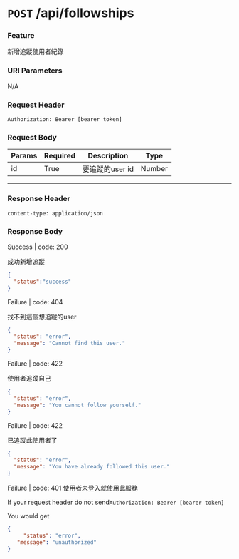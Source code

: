 # `POST` /api/followships

### Feature

新增追蹤使用者紀錄

### URI Parameters

N/A

### Request Header

```
Authorization: Bearer [bearer token]
```

### Request Body

| Params | Required | Description | Type |
| --- | --- | --- | --- |
| id | True | 要追蹤的user id | Number |

---

### Response Header

```
content-type: application/json
```

### Response Body

Success | code: 200

成功新增追蹤

```json
{
  "status":"success"
}
```

Failure | code: 404

找不到這個想追蹤的user

```json
{
  "status": "error",
  "message": "Cannot find this user."
}
```

Failure | code: 422

使用者追蹤自己

```json
{
  "status": "error",
  "message": "You cannot follow yourself."
}
```

Failure | code: 422

已追蹤此使用者了

```json
{
  "status": "error",
  "message": "You have already followed this user."
}
```

Failure | code: 401 使用者未登入就使用此服務

If your request header do not send`Authorization: Bearer [bearer token]`

You would get

```json
{
	 "status": "error",
   "message": "unauthorized"
}
```